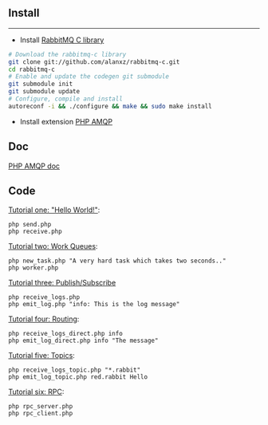 ## Install
-------------

+ Install [RabbitMQ C library](https://github.com/alanxz/rabbitmq-c)
```sh
# Download the rabbitmq-c library
git clone git://github.com/alanxz/rabbitmq-c.git
cd rabbitmq-c
# Enable and update the codegen git submodule
git submodule init
git submodule update
# Configure, compile and install
autoreconf -i && ./configure && make && sudo make install
```
+ Install extension [PHP AMQP](https://github.com/pdezwart/php-amqp)

## Doc

[PHP AMQP doc](http://php.net/manual/pl/book.amqp.php)

## Code

[Tutorial one: "Hello World!"](http://www.rabbitmq.com/tutorial-one-php.html):

    php send.php
    php receive.php


[Tutorial two: Work Queues](http://www.rabbitmq.com/tutorial-two-php.html):

    php new_task.php "A very hard task which takes two seconds.."
    php worker.php


[Tutorial three: Publish/Subscribe](http://www.rabbitmq.com/tutorial-three-php.html)

    php receive_logs.php
    php emit_log.php "info: This is the log message"

[Tutorial four: Routing](http://www.rabbitmq.com/tutorial-four-php.html):

    php receive_logs_direct.php info
    php emit_log_direct.php info "The message"


[Tutorial five: Topics](http://www.rabbitmq.com/tutorial-five-php.html):

    php receive_logs_topic.php "*.rabbit"
    php emit_log_topic.php red.rabbit Hello

[Tutorial six: RPC](http://www.rabbitmq.com/tutorial-six-php.html):

    php rpc_server.php
    php rpc_client.php